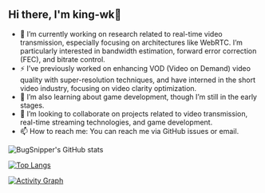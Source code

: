 ## Hi there, I'm king-wk👋

- 🔭 I’m currently working on research related to real-time video transmission, especially focusing on architectures like WebRTC. I’m particularly interested in bandwidth estimation, forward error correction (FEC), and bitrate control.
- ⚡ I’ve previously worked on enhancing VOD (Video on Demand) video quality with super-resolution techniques, and have interned in the short video industry, focusing on video clarity optimization.
- 🌱 I’m also learning about game development, though I’m still in the early stages.
- 👯 I’m looking to collaborate on projects related to video transmission, real-time streaming technologies, and game development.
- 📫 How to reach me: You can reach me via GitHub issues or email.


![BugSnipper's GitHub stats](https://github-readme-stats.vercel.app/api?username=king-wk&show_icons=true&theme=synthwave&border_radius=8&include_all_commits=false&count_private=true)

[![Top Langs](https://github-readme-stats.vercel.app/api/top-langs/?username=king-wk&hide_progress=true&theme=synthwave&bg_color=2b213a&langs_count=6&border_color=61dafb&border_radius=8)](https://github.com/anuraghazra/github-readme-stats)

[![Activity Graph](https://github-readme-activity-graph.vercel.app/graph?username=king-wk&title_color=e2e9ec&icon_color=ef8539&text_color=e5289e&bg_color=2b213a&color=e5289e&line=e5289e&point=ef8539&days=10&height=500&radius=8&area=true)](https://github.com/anuraghazra/github-readme-activity-graph)
